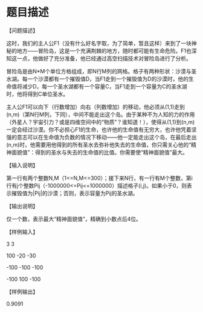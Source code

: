 # 题目描述


<p>
【问题描述】
</p>
<p>
这时，我们的主人公F1（没有什么好名字取，为了简单，暂且这样）来到了一块神秘的地方——冒险岛，这是一个充满荆棘的地方，随时都可能有生命危险。F1也深知这一点，他做好了充分准备，他已经通过高空扫描技术对冒险岛进行了分析。
</p>
<p>
冒险岛是由N*M个单位方格组成，即N行M列的网格。格子有两种形状：沙漠与圣水湖。每一个沙漠都有一个摧毁值D，当F1走到一个摧毁值为D的沙漠时，他的生命值将减少D，每一个圣水湖都有一个容量C，当F1走到一个容量为C的圣水湖时，他将得到C单位圣水。
</p>
<p>
主人公F1可以向下（行数增加）向右（列数增加）的移动，他必须从(1,1)走到(n,m)（第N行M列，下同），中间不能走出这个岛。由于某种不为人知的力的作用（外星人？宇宙引力？或是四维空间中的“物质”？谁知道！），使得从(1,1)到(n,m)一定会经过沙漠。你不必担心F1的生命，也许他的生命值有无穷大，也许他凭着坚强的意志可以在生命值为负数的情况下移动——他一定能走出这个岛，在最后走出(n,m)时，他需要用他得到的所有圣水去弥补他失去的生命值，你只需关心他的“精神面貌值”：得到的圣水与失去的生命值的比值。你需要使“精神面貌值”最大。
</p>
<p>
【输入说明】
</p>
<p>
第一行有两个整数N,M（1&lt;=N,M&lt;=300）；接下来N行，有一行有M个整数，第i行有j个整数Pij（-1000000&lt;=Pij&lt;=1000000）描述格子(i,j)。如果小于0，则表示摧毁值为|Pij|的沙漠；否则，表示容量为Pij的圣水湖。
</p>
<p>
【输出说明】
</p>
<p>
仅一个数，表示最大“精神面貌值”，精确到小数点后4位。
</p>
<p>
【样例输入】
</p>
<p>
3 3
</p>
<p>
100 -20 -30
</p>
<p>
-100 -100 -100
</p>
<p>
-100 100 -100
</p>
<p>
【样例输出】
</p>
<p>
0.9091
</p>
